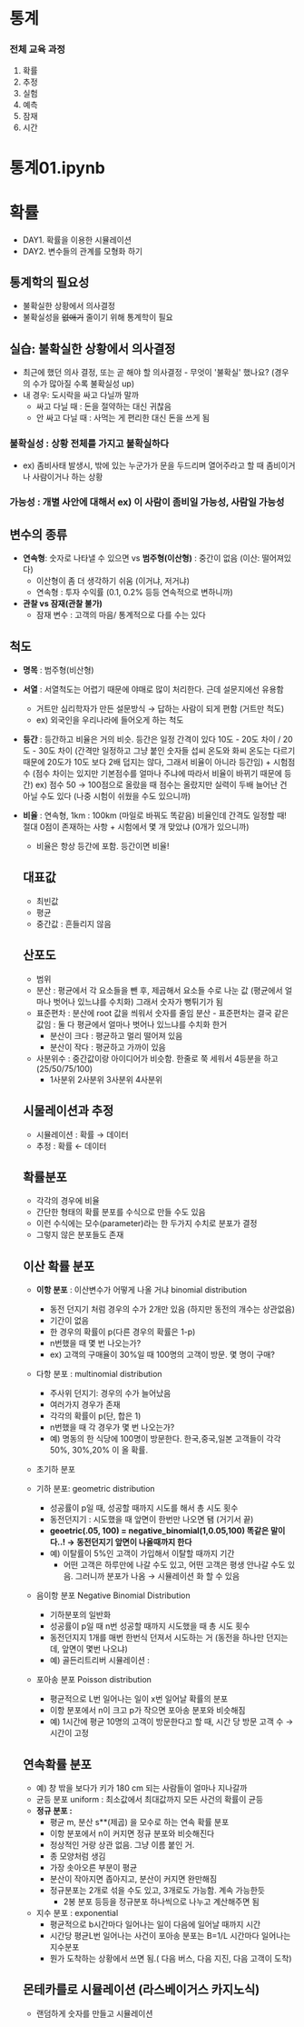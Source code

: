 # 통계

### 전체 교육 과정

1. 확률
2. 추정
3. 실험
4. 예측
5. 잠재
6. 시간

# 통계01.ipynb

# 확률

- DAY1. 확률을 이용한 시뮬레이션
- DAY2. 변수들의 관계를 모형화 하기

## 통계학의 필요성

- 불확실한 상황에서 의사결정
- 불확실성을 ~~없애기~~ 줄이기 위해 통계학이 필요

## 실습: 불확실한 상황에서 의사결정

- 최근에 했던 의사 결정, 또는 곧 해야 할 의사결정 - 무엇이 '불확실' 했나요?  (경우의 수가 많아질 수록 불확실성 up)
- 내 경우: 도시락을 싸고 다닐까 말까
    - 싸고 다닐 때 : 돈을 절약하는 대신 귀찮음
    - 안 싸고 다닐 때 : 사먹는 게 편리한 대신 돈을 쓰게 됨

### 불확실성 : 상황 전체를 가지고 불확실하다

- ex) 좀비사태 발생시, 밖에 있는 누군가가 문을 두드리며 열어주라고 할 때 좀비이거나 사람이거나 하는 상황

### 가능성 : 개별 사안에 대해서 ex) 이 사람이 좀비일 가능성, 사람일 가능성

## 변수의 종류

- **연속형**: 숫자로 나타낼 수 있으면 vs **범주형(이산형)** : 중간이 없음 (이산: 떨어져있다)
    - 이산형이 좀 더 생각하기 쉬움 (이거냐, 저거냐)
    - 연속형 : 투자 수익률 (0.1, 0.2% 등등 연속적으로 변하니까)
- **관찰 vs 잠재(관찰 불가)**
    - 잠재 변수 : 고객의 마음/ 통계적으로 다를 수는 있다

## 척도

- **명목** : 범주형(비산형)
- **서열** : 서열척도는 어렵기 때문에 야매로 많이 처리한다. 근데 설문지에선 유용함
    - 거트만 심리학자가 만든 설문방식 → 답하는 사람이 되게 편함 (거트만 척도)
    - ex) 외국인을 우리나라에 들어오게 하는 척도
- **등간** : 등간하고 비율은 거의 비슷. 등간은 일정 간격이 있다 10도 - 20도 차이 / 20도 - 30도 차이  (간격만 일정하고 그냥 붙인 숫자들 섭씨 온도와 화씨 온도는 다르기 때문에 20도가 10도 보다 2배 덥지는 않다, 그래서 비율이 아니라 등간임) + 시험점수 (점수 차이는 있지만 기본점수를 얼마나 주냐에 따라서 비율이 바뀌기 때문에 등간) ex) 점수 50 → 100점으로 올랐을 때 점수는 올랐지만 실력이 두배 늘어난 건 아닐 수도 있다 (나중 시험이 쉬웠을 수도 있으니까)
- **비율** : 연속형, 1km : 100km (마일로 바꿔도 똑같음) 비율인데 간격도 일정할 때! 절대 0점이 존재하는 사항 + 시험에서 몇 개 맞았냐 (0개가 있으니까)
    - 비율은 항상 등간에 포함. 등간이면 비율!

    ## 대표값

    - 최빈값
    - 평균
    - 중간값 : 흔들리지 않음

    ## 산포도

    - 범위
    - 분산 : 평균에서 각 요소들을 뺀 후, 제곱해서 요소들 수로 나눈 값 (평균에서 얼마나 벗어나 있느냐를 수치화) 그래서 숫자가 뻥튀기가 됨
    - 표준편차 : 분산에 root 값을 씌워서 숫자를 줄임 분산 - 표준편차는 결국 같은 값임 : 둘 다 평균에서 얼마나 벗어나 있느냐를 수치화 한거
        - 분산이 크다 : 평균하고 멀리 떨어져 있음
        - 분산이 작다 : 평균하고 가까이 있음
    - 사분위수 : 중간값이랑 아이디어가 비슷함. 한줄로 쭉 세워서 4등분을 하고 (25/50/75/100)
        - 1사분위 2사분위 3사분위 4사분위

    ## 시물레이션과 추정

    - 시뮬레이션 : 확률 → 데이터
    - 추정 : 확률 ← 데이터

    ## 확률분포

    - 각각의 경우에 비율
    - 간단한 형태의 확률 분포를 수식으로 만들 수도 있음
    - 이런 수식에는 모수(parameter)라는 한 두가지 수치로 분포가 결정
    - 그렇지 않은 분포들도 존재

    ## 이산 확률 분포

    - **이항 분포** : 이산변수가 어떻게 나올 거냐 binomial distribution
        - 동전 던지기 처럼 경우의 수가 2개만 있음 (하지만 동전의 개수는 상관없음)
        - 기간이 없음
        - 한 경우의 확률이 p(다른 경우의 확률은 1-p)
        - n번했을 때 몇 번 나오는가?
        - ex) 고객의 구매율이 30%일 때 100명의 고객이 방문. 몇 명이 구매?
    - 다항 분포 : multinomial distribution
        - 주사위 던지기: 경우의 수가 늘어났음
        - 여러가지 경우가 존재
        - 각각의 확률이 p(단, 합은 1)
        - n번했을 때 각 경우가 몇 번 나오는가?
        - 예) 명동의 한 식당에 100명이 방문한다. 한국,중국,일본 고객들이 각각 50%, 30%,20% 이 올 확률.

    - 초기하 분포
    - 기하 분포: geometric distribution
        - 성공률이 p일 때, 성공할 때까지 시도를 해서 총 시도 횟수
        - 동전던지기 : 시도했을 때 앞면이 한번만 나오면 됌 (거기서 끝)
        - **geoetric(.05, 100) = negative_binomial(1,0.05,100) 똑같은 말이다..! → 동전던지기 앞면이 나올때까지 한다**
        - 예) 이탈률이 5%인 고객이 가입해서 이탈할 때까지 기간
            - 어떤 고객은 하루만에 나갈 수도 있고, 어떤 고객은 평생 안나갈 수도 있음. 그러니까 분포가 나옴 → 시뮬레이션 화 할 수 있음
    - 음이항 분포 Negative Binomial Distribution
        - 기하분포의 일반화
        - 성공률이 p일 때 n번 성공할 때까지 시도했을 때 총 시도 횟수
        - 동전던지지 1개를 매번 한번식 던져서 시도하는 거 (동전을 하나만 던지는 데, 앞면이 몇번 나오냐)
        - 예) 골든리트리버 시뮬레이션 :
    - 포아송 분포 Poisson distribution
        - 평균적으로 L번 일어나는 일이 x번 일어날 확률의 분포
        - 이항 분포에서 n이 크고 p가 작으면 포아송 분포와 비슷해짐
        - 예) 1시간에 평균 10명의 고객이 방문한다고 할 때, 시간 당 방문 고객 수  → 시간이 고정

    ## 연속확률 분포

    - 예) 창 밖을 보다가 키가 180 cm 되는 사람들이 얼마나 지나갈까
    - 균등 분포 uniform : 최소값에서 최대값까지 모든 사건의 확률이 균등
    - **정규 분포 :**
        - 평균 m, 분산 s**(제곱) 을 모수로 하는 연속 확률 분포
        - 이항 분포에서 n이 커지면 정규 분포와 비슷해진다
        - 정상적인 거랑 상관 없음. 그냥 이름 붙인 거.
        - 종 모양처럼 생김
        - 가장 솟아오른 부분이 평균
        - 분산이 작아지면 좁아지고, 분산이 커지면 완만해짐
        - 정규분포는 2개로 섞을 수도 있고, 3개로도 가능함. 계속 가능한듯
            - 2봉 분포 등등을 정규분포 하나씩으로 나누고 계산해주면 됨
    - 지수 분포 : exponential
        - 평균적으로 b시간마다 일어나는 일이 다음에 일어날 때까지 시간
        - 시간당 평균L번 일어나는 사건이 포아송 분포는 B=1/L 시간마다 일어나는 지수분포
        - 뭔가 도착하는 상황에서 쓰면 됨.( 다음 버스, 다음 지진, 다음 고객이 도착)

    ## 몬테카를로 시뮬레이션 (라스베이거스 카지노식)

    - 랜덤하게 숫자를 만들고 시뮬레이션